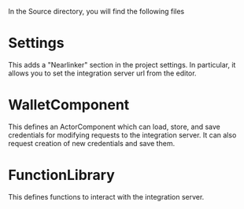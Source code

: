 In the Source directory, you will find the following files

# Settings

This adds a "Nearlinker" section in the project settings. In particular, it allows you to set the integration server url from the editor.

# WalletComponent

This defines an ActorComponent which can load, store, and save credentials for modifying requests to the integration server. It can also request creation of new credentials and save them.

# FunctionLibrary

This defines functions to interact with the integration server.

